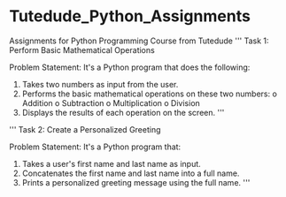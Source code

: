 # Tutedude_Python_Assignments
Assignments for Python Programming Course from Tutedude
'''
Task 1: Perform Basic Mathematical Operations

Problem Statement: It's a Python program that does the following:
1.  Takes two numbers as input from the user.
2.  Performs the basic mathematical operations on these two numbers:
    o	Addition
    o	Subtraction
    o	Multiplication
    o	Division
3.  Displays the results of each operation on the screen.
'''

'''
Task 2: Create a Personalized Greeting

Problem Statement: It's a Python program that:
1.  Takes a user's first name and last name as input.
2.  Concatenates the first name and last name into a full name.
3.  Prints a personalized greeting message using the full name.
'''
